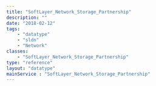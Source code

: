 ```yaml
---
title: "SoftLayer_Network_Storage_Partnership"
description: ""
date: "2018-02-12"
tags:
    - "datatype"
    - "sldn"
    - "Network"
classes:
    - "SoftLayer_Network_Storage_Partnership"
type: "reference"
layout: "datatype"
mainService : "SoftLayer_Network_Storage_Partnership"
---
```

